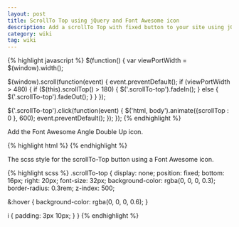 ```yaml
---
layout: post
title: ScrollTo Top using jQuery and Font Awesome icon
description: Add a scrollTo Top with fixed button to your site using jQuery and Font Awesome.
category: wiki
tag: wiki
---
```

{% highlight javascript %}
$(function() {
  var viewPortWidth = $(window).width();

  $(window).scroll(function(event) {
    event.preventDefault();
    if (viewPortWidth > 480) {
      if ($(this).scrollTop() > 180) {
        $('.scrollTo-top').fadeIn();
      } else {
        $('.scrollTo-top').fadeOut();
      }
    }
  });

  $('.scrollTo-top').click(function(event) {
    $('html, body').animate({scrollTop : 0 }, 600);
    event.preventDefault();
  });
});
{% endhighlight %}

Add the Font Awesome Angle Double Up icon.

{% highlight html %}
<a href="#" class="scrollTo-top" style="display: inline;">
  <i class="fa fa-angle-double-up"></i>
</a>
{% endhighlight %}

The scss style for the scrollTo-Top button using a Font Awesome icon.

{% highlight scss %}
.scrollTo-top {
  display: none;
  position: fixed;
  bottom: 16px;
  right: 20px;
  font-size: 32px;
  background-color: rgba(0, 0, 0, 0.3);
  border-radius: 0.3rem;
  z-index: 500;

  &:hover {
    background-color: rgba(0, 0, 0, 0.6);
  }

  i {
    padding: 3px 10px;
  }
}
{% endhighlight %}
